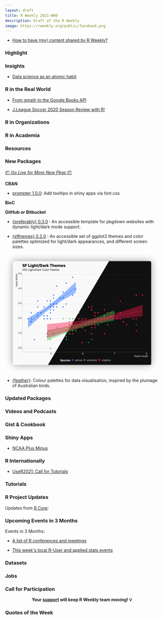 ```yaml
---
layout: draft
title: R Weekly 2021-W00
description: Draft of the R Weekly
image: https://rweekly.org/public/facebook.png
---
```



+ [How to have (my) content shared by R Weekly?](https://github.com/rweekly/rweekly.org#how-to-have-my-content-shared-by-r-weekly)


###  Highlight





### Insights
+ [Data science as an atomic habit](https://malco.io/2021/01/04/data-science-as-an-atomic-habit/)


### R in the Real World

+ [From gmailr to the Google Books API](https://www.pipinghotdata.com/posts/2021-01-11-from-gmailr-to-the-google-books-api/)

+ [J.League Soccer 2020 Season Review with R!](https://ryo-n7.github.io/2021-01-14-jleague-2020-season-review-with-r/)

###  R in Organizations



###  R in Academia



###  Resources



###  New Packages

<p class="added-hostname"><a href="https://rweekly.org/live" target="_blank" class="externalLink">📦 <i>Go Live for More New Pkgs</i> 📦</a></p>

**CRAN**

+ [prompter 1.0.0](https://cran.r-project.org/web/packages/prompter/index.html): Add tooltips in shiny apps via hint.css


**BioC**



**GitHub or Bitbucket**

+ [{preferably} 0.3.0](https://amirmasoudabdol.github.io/preferably) : An accessible template for pkgdown websites with dynamic light/dark mode support.

+ [{sfthemes} 0.2.0](https://amirmasoudabdol.github.io/sfthemes) : An accessible set of ggplot2 themes and color palettes optimized for light/dark appearances, and different screen sizes.

![SF Light/Dark Themes + iOS Light/Dark Color Palettes](https://raw.githubusercontent.com/amirmasoudabdol/sfthemes/main/man/figures/front-page-main.png)

+ [{feather}](https://github.com/shandiya/feather): Colour palettes for data visualisation, inspired by the plumage of Australian birds.


### Updated Packages



###  Videos and Podcasts



### Gist & Cookbook



### Shiny Apps

+ [NCAA Plus Minus](https://jflancer.shinyapps.io/rapm/)

### R Internationally
+ [UseR2021: Call for Tutorials](https://user2021.r-project.org/participation/call-for-tutorials/)



###  Tutorials



<!--<div class="post-more-begin></div><div class="post-more-end"></div>-->

###  R Project Updates

Updates from [R Core](http://developer.r-project.org/blosxom.cgi/R-devel/NEWS):


###  Upcoming Events in 3 Months

Events in 3 Months:


+ [A list of R conferences and meetings](https://jumpingrivers.github.io/meetingsR/events.html)

+ [This week's local R-User and applied stats events](https://community.rstudio.com/c/irl)


### Datasets

### Jobs


###  Call for Participation


<p class="hide-support added-hostname support-rweekly" style="text-align: center;font-weight: bold;">Your <a class="non-visited externalLink" href="https://www.patreon.com/rweekly" onclick="pas(this)">support</a> will keep R Weekly team moving! 💡</p>

###  Quotes of the Week
